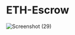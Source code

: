 # ETH-Escrow

![Screenshot (29)](https://user-images.githubusercontent.com/101066095/170838436-7c18635e-d40a-4819-9154-63f652b1644b.png)

